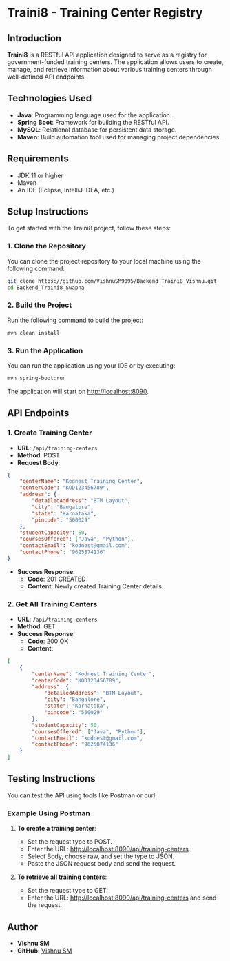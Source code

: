 # Traini8 - Training Center Registry

## Introduction
**Traini8** is a RESTful API application designed to serve as a registry for government-funded training centers. The application allows users to create, manage, and retrieve information about various training centers through well-defined API endpoints.

## Technologies Used
- **Java**: Programming language used for the application.
- **Spring Boot**: Framework for building the RESTful API.
- **MySQL**: Relational database for persistent data storage.
- **Maven**: Build automation tool used for managing project dependencies.

## Requirements
- JDK 11 or higher
- Maven
- An IDE (Eclipse, IntelliJ IDEA, etc.)

## Setup Instructions
To get started with the Traini8 project, follow these steps:

### 1. Clone the Repository
You can clone the project repository to your local machine using the following command:
```bash
git clone https://github.com/VishnuSM9095/Backend_Traini8_Vishnu.git
cd Backend_Traini8_Swapna
```

### 2. Build the Project
Run the following command to build the project:
```bash
mvn clean install
```

### 3. Run the Application
You can run the application using your IDE or by executing:
```bash
mvn spring-boot:run
```
The application will start on [http://localhost:8090](http://localhost:8090).

## API Endpoints

### 1. Create Training Center
- **URL**: `/api/training-centers`
- **Method**: POST
- **Request Body**:
```json
{
    "centerName": "Kodnest Training Center",
    "centerCode": "KOD123456789",
    "address": {
        "detailedAddress": "BTM Layout",
        "city": "Bangalore",
        "state": "Karnataka",
        "pincode": "560029"
    },
    "studentCapacity": 50,
    "coursesOffered": ["Java", "Python"],
    "contactEmail": "kodnest@gmail.com",
    "contactPhone": "9625874136"
}
```
- **Success Response**:
  - **Code**: 201 CREATED
  - **Content**: Newly created Training Center details.

### 2. Get All Training Centers
- **URL**: `/api/training-centers`
- **Method**: GET
- **Success Response**:
  - **Code**: 200 OK
  - **Content**:
```json
[
    {
        "centerName": "Kodnest Training Center",
        "centerCode": "KOD123456789",
        "address": {
            "detailedAddress": "BTM Layout",
            "city": "Bangalore",
            "state": "Karnataka",
            "pincode": "560029"
        },
        "studentCapacity": 50,
        "coursesOffered": ["Java", "Python"],
        "contactEmail": "kodnest@gmail.com",
        "contactPhone": "9625874136"
    }
]
```

## Testing Instructions
You can test the API using tools like Postman or curl.

### Example Using Postman

1. **To create a training center**:
   - Set the request type to POST.
   - Enter the URL: [http://localhost:8090/api/training-centers](http://localhost:8090/api/training-centers).
   - Select Body, choose raw, and set the type to JSON.
   - Paste the JSON request body and send the request.

2. **To retrieve all training centers**:
   - Set the request type to GET.
   - Enter the URL: [http://localhost:8090/api/training-centers](http://localhost:8090/api/training-centers) and send the request.


## Author
- **Vishnu SM**
- **GitHub**: [Vishnu SM](https://github.com/VishnuSM9095)
